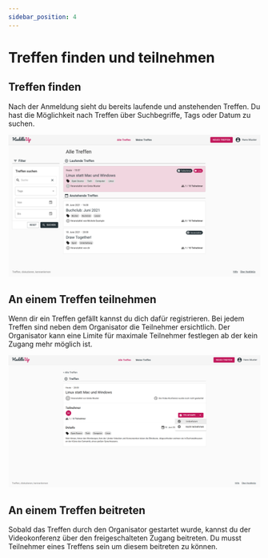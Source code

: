 ```yaml
---
sidebar_position: 4
---
```


# Treffen finden und teilnehmen

## Treffen finden

Nach der Anmeldung sieht du bereits laufende und anstehenden Treffen. Du hast die Möglichkeit nach Treffen über Suchbegriffe, Tags oder Datum zu suchen.

![Startseite](/img/alle-treffen.png)

## An einem Treffen teilnehmen

Wenn dir ein Treffen gefällt kannst du dich dafür registrieren. Bei jedem Treffen sind neben dem Organisator die Teilnehmer ersichtlich. Der Organisator kann eine Limite für maximale Teilnehmer festlegen ab der kein Zugang mehr möglich ist.

![Startseite](/img/detailansicht-teilnehmen.png)

## An einem Treffen beitreten

Sobald das Treffen durch den Organisator gestartet wurde, kannst du der Videokonferenz über den freigeschalteten Zugang beitreten. Du musst Teilnehmer eines Treffens sein um diesem beitreten zu können.

